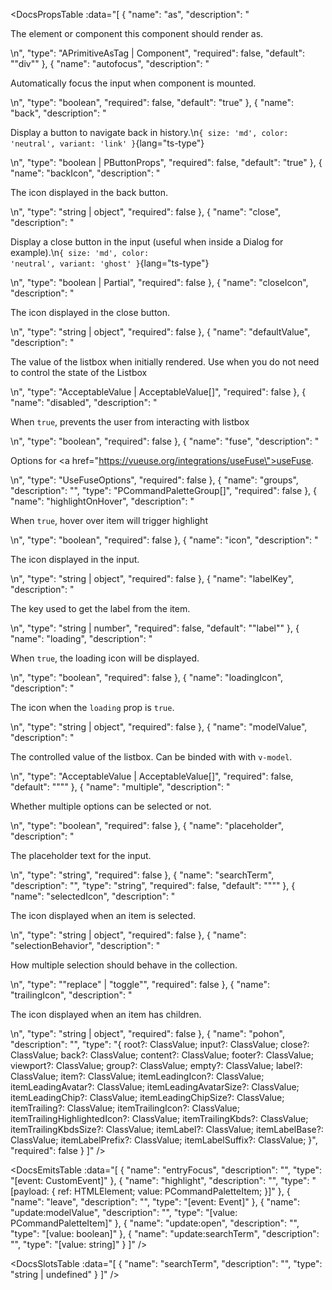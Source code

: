 <!-- This file was automatic generated. Do not edit it manually -->

<DocsPropsTable :data="[
  {
    "name": "as",
    "description": "<p>The element or component this component should render as.</p>\n",
    "type": "APrimitiveAsTag | Component",
    "required": false,
    "default": "\"div\""
  },
  {
    "name": "autofocus",
    "description": "<p>Automatically focus the input when component is mounted.</p>\n",
    "type": "boolean",
    "required": false,
    "default": "true"
  },
  {
    "name": "back",
    "description": "<p>Display a button to navigate back in history.\n<code>{ size: 'md', color: 'neutral', variant: 'link' }</code>{lang=&quot;ts-type&quot;}</p>\n",
    "type": "boolean | PButtonProps",
    "required": false,
    "default": "true"
  },
  {
    "name": "backIcon",
    "description": "<p>The icon displayed in the back button.</p>\n",
    "type": "string | object",
    "required": false
  },
  {
    "name": "close",
    "description": "<p>Display a close button in the input (useful when inside a Dialog for example).\n<code>{ size: 'md', color: 'neutral', variant: 'ghost' }</code>{lang=&quot;ts-type&quot;}</p>\n",
    "type": "boolean | Partial<PButtonProps>",
    "required": false
  },
  {
    "name": "closeIcon",
    "description": "<p>The icon displayed in the close button.</p>\n",
    "type": "string | object",
    "required": false
  },
  {
    "name": "defaultValue",
    "description": "<p>The value of the listbox when initially rendered. Use when you do not need to control the state of the Listbox</p>\n",
    "type": "AcceptableValue | AcceptableValue[]",
    "required": false
  },
  {
    "name": "disabled",
    "description": "<p>When <code>true</code>, prevents the user from interacting with listbox</p>\n",
    "type": "boolean",
    "required": false
  },
  {
    "name": "fuse",
    "description": "<p>Options for <a href=\"https://vueuse.org/integrations/useFuse\">useFuse</a>.</p>\n",
    "type": "UseFuseOptions<PCommandPaletteItem>",
    "required": false
  },
  {
    "name": "groups",
    "description": "",
    "type": "PCommandPaletteGroup<PCommandPaletteItem>[]",
    "required": false
  },
  {
    "name": "highlightOnHover",
    "description": "<p>When <code>true</code>, hover over item will trigger highlight</p>\n",
    "type": "boolean",
    "required": false
  },
  {
    "name": "icon",
    "description": "<p>The icon displayed in the input.</p>\n",
    "type": "string | object",
    "required": false
  },
  {
    "name": "labelKey",
    "description": "<p>The key used to get the label from the item.</p>\n",
    "type": "string | number",
    "required": false,
    "default": "\"label\""
  },
  {
    "name": "loading",
    "description": "<p>When <code>true</code>, the loading icon will be displayed.</p>\n",
    "type": "boolean",
    "required": false
  },
  {
    "name": "loadingIcon",
    "description": "<p>The icon when the <code>loading</code> prop is <code>true</code>.</p>\n",
    "type": "string | object",
    "required": false
  },
  {
    "name": "modelValue",
    "description": "<p>The controlled value of the listbox. Can be binded with with <code>v-model</code>.</p>\n",
    "type": "AcceptableValue | AcceptableValue[]",
    "required": false,
    "default": "\"\""
  },
  {
    "name": "multiple",
    "description": "<p>Whether multiple options can be selected or not.</p>\n",
    "type": "boolean",
    "required": false
  },
  {
    "name": "placeholder",
    "description": "<p>The placeholder text for the input.</p>\n",
    "type": "string",
    "required": false
  },
  {
    "name": "searchTerm",
    "description": "",
    "type": "string",
    "required": false,
    "default": "\"\""
  },
  {
    "name": "selectedIcon",
    "description": "<p>The icon displayed when an item is selected.</p>\n",
    "type": "string | object",
    "required": false
  },
  {
    "name": "selectionBehavior",
    "description": "<p>How multiple selection should behave in the collection.</p>\n",
    "type": "\"replace\" | \"toggle\"",
    "required": false
  },
  {
    "name": "trailingIcon",
    "description": "<p>The icon displayed when an item has children.</p>\n",
    "type": "string | object",
    "required": false
  },
  {
    "name": "pohon",
    "description": "",
    "type": "{ root?: ClassValue; input?: ClassValue; close?: ClassValue; back?: ClassValue; content?: ClassValue; footer?: ClassValue; viewport?: ClassValue; group?: ClassValue; empty?: ClassValue; label?: ClassValue; item?: ClassValue; itemLeadingIcon?: ClassValue; itemLeadingAvatar?: ClassValue; itemLeadingAvatarSize?: ClassValue; itemLeadingChip?: ClassValue; itemLeadingChipSize?: ClassValue; itemTrailing?: ClassValue; itemTrailingIcon?: ClassValue; itemTrailingHighlightedIcon?: ClassValue; itemTrailingKbds?: ClassValue; itemTrailingKbdsSize?: ClassValue; itemLabel?: ClassValue; itemLabelBase?: ClassValue; itemLabelPrefix?: ClassValue; itemLabelSuffix?: ClassValue; }",
    "required": false
  }
]" />

<DocsEmitsTable :data="[
  {
    "name": "entryFocus",
    "description": "",
    "type": "[event: CustomEvent<any>]"
  },
  {
    "name": "highlight",
    "description": "",
    "type": "[payload: { ref: HTMLElement; value: PCommandPaletteItem; }]"
  },
  {
    "name": "leave",
    "description": "",
    "type": "[event: Event]"
  },
  {
    "name": "update:modelValue",
    "description": "",
    "type": "[value: PCommandPaletteItem]"
  },
  {
    "name": "update:open",
    "description": "",
    "type": "[value: boolean]"
  },
  {
    "name": "update:searchTerm",
    "description": "",
    "type": "[value: string]"
  }
]" />

<DocsSlotsTable :data="[
  {
    "name": "searchTerm",
    "description": "",
    "type": "string | undefined"
  }
]" />
